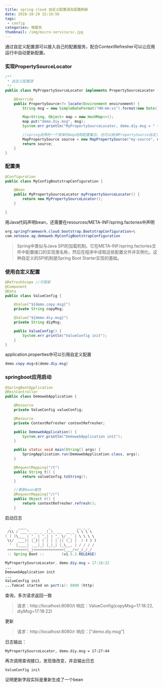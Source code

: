 ```yaml
---
title: spring cloud 自定义配置源及配置刷新
date: 2018-10-29 15:19:56
tags:
 - config
categories: 微服务
thumbnail: /img/micro-service/sc.jpg
---
```


通过自定义配置源可以接入自己的配置服务，配合ContextRefresher可以让应用运行中自动更新配置。

### 实现PropertySourceLocator

```java
/**
 * 自定义配置源
 */
public class MyPropertySourceLocator implements PropertySourceLocator {

    @Override
    public PropertySource<?> locate(Environment environment) {
        String msg = new SimpleDateFormat("HH:mm:ss").format(new Date());

        Map<String, Object> map = new HashMap<>();
        map.put("demo.diy.msg", msg);
        System.err.println("MyPropertySourceLocator, demo.diy.msg = " + msg);

        //spring自带的一个简单的map结构配置集合，也可以继承PropertySource自定义
        MapPropertySource source = new MapPropertySource("my-source", map);
        return source;
    }
}
```

### 配置类

```java
@Configuration
public class MyConfigBootstrapConfiguration {

    @Bean
    public MyPropertySourceLocator myPropertySourceLocator() {
        return new MyPropertySourceLocator();
    }

}
```

用Java代码声明bean，还需要在resources/META-INF/spring.factories中声明

```java
org.springframework.cloud.bootstrap.BootstrapConfiguration=\
com.netease.ag.demoweb.MyConfigBootstrapConfiguration
```

> Spring中类似与Java SPI的加载机制。它在META-INF/spring.factories文件中配置接口的实现类名称，然后在程序中读取这些配置文件并实例化。这种自定义的SPI机制是Spring Boot Starter实现的基础。

### 使用自定义配置

```java
@RefreshScope //可更新
@Component
@Data
public class ValueConfig {

    @Value("${demo.copy.msg}")
    private String copyMsg;

    @Value("${demo.diy.msg}")
    private String diyMsg;

    public ValueConfig() {
        System.err.println("ValueConfig init");
    }
}
```

application.properties中可以引用自定义配置

```java
demo.copy.msg=${demo.diy.msg}
```

### springboot应用启动

```java
@SpringBootApplication
@RestController
public class DemowebApplication {

    @Resource
    private ValueConfig valueConfig;

    @Resource
    private ContextRefresher contextRefresher;

    public DemowebApplication() {
        System.err.println("DemowebApplication init");
    }

    public static void main(String[] args) {
        SpringApplication.run(DemowebApplication.class, args);
    }

    @RequestMapping("/t")
    public String t() {
        return valueConfig.toString();
    }

    //更新bean属性
    @RequestMapping("/r")
    public Object r() {
        return contextRefresher.refresh();
    }
```

启动日志
```java
  .   ____          _            __ _ _
 /\\ / ___'_ __ _ _(_)_ __  __ _ \ \ \ \
( ( )\___ | '_ | '_| | '_ \/ _` | \ \ \ \
 \\/  ___)| |_)| | | | | || (_| |  ) ) ) )
  '  |____| .__|_| |_|_| |_\__, | / / / /
 =========|_|==============|___/=/_/_/_/
 :: Spring Boot ::        (v1.5.2.RELEASE)

MyPropertySourceLocator, demo.diy.msg = 17:18:22
...
DemowebApplication init
...
ValueConfig init
...Tomcat started on port(s): 8080 (http)
```

查询，多次请求返回一致
> 请求：http://localhost:8080/t
> 响应：ValueConfig(copyMsg=17:18:22, diyMsg=17:18:22)

更新
> 请求：http://localhost:8080/r
> 响应：["demo.diy.msg"]

日志输出：
```
MyPropertySourceLocator, demo.diy.msg = 17:27:44
```

再次调用查询接口，发现值改变，并且输出日志

```
ValueConfig init
```
证明更新字段实际是重新生成了一个bean


